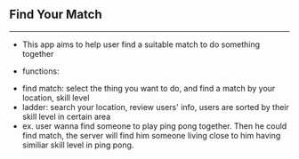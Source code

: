 ## Find Your Match
---

* This app aims to help user find a suitable match to do something together

- functions:
* find match: select the thing you want to do, and find a match by your location, skill level
* ladder: search your location, review users' info, users are sorted by their skill level in certain area
* ex. user wanna find someone to play ping pong together. Then he could find match, the server will find him someone living close to him having similiar skill level in ping pong.